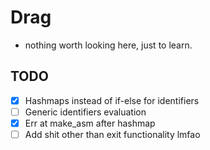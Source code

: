 # Drag
- nothing worth looking here, just to learn.

## TODO
- [X] Hashmaps instead of if-else for identifiers
- [ ] Generic identifiers evaluation
- [X] Err at make_asm after hashmap
- [ ] Add shit other than exit functionality lmfao

